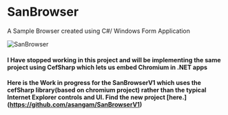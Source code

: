 # SanBrowser
A Sample Browser created using C#/ Windows Form Application

<img src="https://github.com/asangam/SanBrowser/blob/master/Screenshot.png" alt="SanBrowser">

<h4> I Have stopped working in this project and will be implementing the same project using CefSharp which lets us embed Chromium in .NET apps <h4>

Here is the Work in progress for the SanBrowserV1 which uses the cefSharp library(based on chromium project) rather than the typical Internet Explorer controls and UI. 
Find the new project [here.] (https://github.com/asangam/SanBrowserV1)



